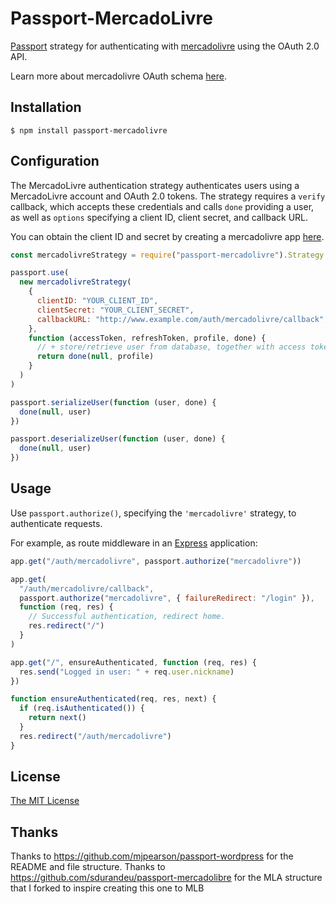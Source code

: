 # Passport-MercadoLivre

[Passport](https://github.com/jaredhanson/passport) strategy for authenticating with [mercadolivre](http://www.mercadolivre.com) using the OAuth 2.0 API.

Learn more about mercadolivre OAuth schema [here](http://developers.mercadolivre.com/server-side/).

## Installation

    $ npm install passport-mercadolivre

## Configuration

The MercadoLivre authentication strategy authenticates users using a MercadoLivre
account and OAuth 2.0 tokens. The strategy requires a `verify` callback, which
accepts these credentials and calls `done` providing a user, as well as
`options` specifying a client ID, client secret, and callback URL.

You can obtain the client ID and secret by creating a mercadolivre app [here](http://applications.mercadolivre.com.ar/list).

```javascript
const mercadolivreStrategy = require("passport-mercadolivre").Strategy

passport.use(
  new mercadolivreStrategy(
    {
      clientID: "YOUR_CLIENT_ID",
      clientSecret: "YOUR_CLIENT_SECRET",
      callbackURL: "http://www.example.com/auth/mercadolivre/callback",
    },
    function (accessToken, refreshToken, profile, done) {
      // + store/retrieve user from database, together with access token and refresh token
      return done(null, profile)
    }
  )
)

passport.serializeUser(function (user, done) {
  done(null, user)
})

passport.deserializeUser(function (user, done) {
  done(null, user)
})
```

## Usage

Use `passport.authorize()`, specifying the `'mercadolivre'` strategy, to
authenticate requests.

For example, as route middleware in an [Express](http://expressjs.com/)
application:

```javascript
app.get("/auth/mercadolivre", passport.authorize("mercadolivre"))

app.get(
  "/auth/mercadolivre/callback",
  passport.authorize("mercadolivre", { failureRedirect: "/login" }),
  function (req, res) {
    // Successful authentication, redirect home.
    res.redirect("/")
  }
)

app.get("/", ensureAuthenticated, function (req, res) {
  res.send("Logged in user: " + req.user.nickname)
})

function ensureAuthenticated(req, res, next) {
  if (req.isAuthenticated()) {
    return next()
  }
  res.redirect("/auth/mercadolivre")
}
```

## License

[The MIT License](http://opensource.org/licenses/MIT)

## Thanks

Thanks to https://github.com/mjpearson/passport-wordpress for the README and file structure.
Thanks to https://github.com/sdurandeu/passport-mercadolibre for the MLA structure that I forked to inspire creating this one to MLB
